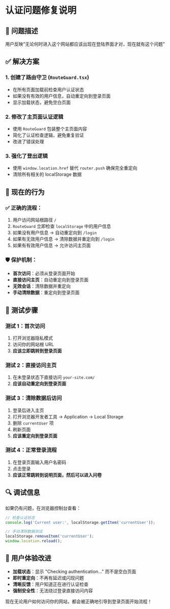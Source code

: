 # 认证问题修复说明

## 🔧 问题描述
用户反映"无论何时进入这个网站都应该出现在登陆界面才对，现在就有这个问题"

## ✅ 解决方案

### 1. 创建了路由守卫 (`RouteGuard.tsx`)
- 在所有页面加载前检查用户认证状态
- 如果没有有效的用户信息，自动重定向到登录页面
- 显示加载状态，避免空白页面

### 2. 修改了主页面认证逻辑
- 使用 `RouteGuard` 包装整个主页面内容
- 简化了认证检查逻辑，避免重复验证
- 改进了错误处理

### 3. 强化了登出逻辑
- 使用 `window.location.href` 替代 `router.push` 确保完全重定向
- 清除所有相关的 localStorage 数据

## 🎯 现在的行为

### ✅ **正确的流程**：
1. 用户访问网站根路径 `/`
2. `RouteGuard` 立即检查 `localStorage` 中的用户信息
3. 如果没有用户信息 → 自动重定向到 `/login`
4. 如果有无效用户信息 → 清除数据并重定向到 `/login`
5. 如果有有效用户信息 → 允许访问主页面

### 🛡️ **保护机制**：
- **首次访问**：必须从登录页面开始
- **直接访问主页**：自动重定向到登录页面
- **无效会话**：清除数据并重定向
- **手动清除数据**：重定向到登录页面

## 🧪 测试步骤

### 测试 1：首次访问
1. 打开浏览器隐私模式
2. 访问你的网站根 URL
3. **应该立即跳转到登录页面**

### 测试 2：直接访问主页
1. 在未登录状态下直接访问 `your-site.com/`
2. **应该自动重定向到登录页面**

### 测试 3：清除数据后访问
1. 登录后进入主页
2. 打开浏览器开发者工具 → Application → Local Storage
3. 删除 `currentUser` 项
4. 刷新页面
5. **应该重定向到登录页面**

### 测试 4：正常登录流程
1. 在登录页面输入用户名密码
2. 点击登录
3. **应该正常跳转到说明页面，然后可以进入问卷**

## 🔍 调试信息

如果仍有问题，在浏览器控制台查看：
```javascript
// 检查认证状态
console.log('Current user:', localStorage.getItem('currentUser'));

// 手动清除数据测试
localStorage.removeItem('currentUser');
window.location.reload();
```

## 📱 用户体验改进

- **加载状态**：显示 "Checking authentication..." 而不是空白页面
- **即时重定向**：不再有延迟或闪现问题  
- **清晰反馈**：用户知道正在进行认证检查
- **强制安全性**：无法绕过登录直接访问内容

现在无论用户如何访问你的网站，都会被正确地引导到登录页面开始流程！
